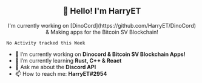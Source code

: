 <h2 align="center">👋 Hello! I'm HarryET</h2>
<p align="center">I'm currently working on [DinoCord](https://github.com/HarryET/DinoCord) & Making apps for the Bitcoin SV Blockchain!</p>

<!--START_SECTION:waka-->
```text
No Activity tracked this Week
```
<!--END_SECTION:waka-->

- 🔭 I’m currently working on **Dinocord & Bitcoin SV Blockchain Apps!**
- 🌱 I’m currently learning **Rust, C++ & React**
- 💬 Ask me about the **Discord API**
- 📫 How to reach me: **HarryET#2954**
